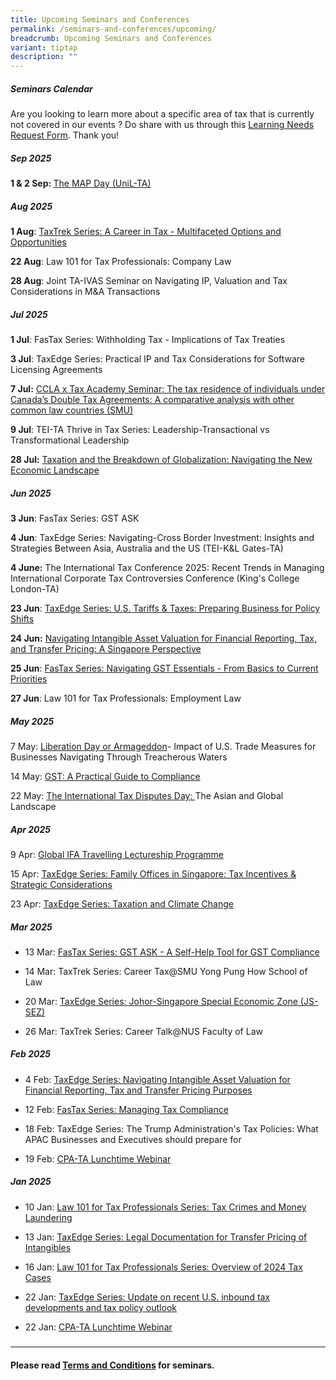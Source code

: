 ```yaml
---
title: Upcoming Seminars and Conferences
permalink: /seminars-and-conferences/upcoming/
breadcrumb: Upcoming Seminars and Conferences
variant: tiptap
description: ""
---
```

<h5><strong>Seminars Calendar</strong></h5>
<p>Are you looking to learn more about a specific area of tax that is currently
not covered in our events ? Do share with us through this <a href="https://form.gov.sg/5d2c51283703d80011e52615" rel="noopener noreferrer nofollow" target="_blank">Learning Needs Request Form</a>.
Thank you!</p>
<p></p>
<h5><strong>Sep 2025</strong></h5>
<p><strong>1 &amp; 2 Sep: </strong><a href="https://www.unil.ch/news/fr/1747729178585" rel="noopener nofollow" target="_blank">The MAP Day (UniL-TA)</a>
</p>
<h5><strong>Aug 2025</strong></h5>
<p><strong>1 Aug</strong>: <a href="https://www.taxacademy.sg/taxtrek-series/" rel="noopener nofollow" target="_blank">TaxTrek Series: A Career in Tax - Multifaceted Options and Opportunities</a>
</p>
<p><strong>22 Aug</strong>: Law 101 for Tax Professionals: Company Law</p>
<p><strong>28 Aug</strong>: Joint TA-IVAS Seminar on Navigating IP, Valuation
and Tax Considerations in M&amp;A Transactions</p>
<p></p>
<h5><strong>Jul 2025</strong></h5>
<p><strong>1 Jul</strong>: FasTax Series: Withholding Tax - Implications
of Tax Treaties</p>
<p><strong>3 Jul</strong>: TaxEdge Series: Practical IP and Tax Considerations
for Software Licensing Agreements</p>
<p><strong>7 Jul:</strong>  <a href="https://docs.google.com/forms/d/e/1FAIpQLSf4lGqJ26laKFQX1vdmZ2tgSMSqTb5_NoTjzROxyGto9bfFYQ/viewform" rel="noopener nofollow" target="_blank">CCLA x Tax Academy Seminar: The tax residence of individuals under Canada’s Double Tax Agreements: A comparative analysis with other common law countries (SMU)</a>
</p>
<p><strong>9 Jul</strong>: TEI-TA Thrive in Tax Series: Leadership-Transactional
vs Transformational Leadership</p>
<p><strong>28 Jul:</strong>  <a href="https://lnkd.in/g7swRZu6" rel="noopener nofollow" target="_blank">Taxation and the Breakdown of Globalization: Navigating the New Economic Landscape</a>
</p>
<h5><strong>Jun 2025</strong></h5>
<p><strong>3 Jun</strong>: FasTax Series: GST ASK</p>
<p><strong>4 Jun</strong>: TaxEdge Series: Navigating-Cross Border Investment:
Insights and Strategies Between Asia, Australia and the US (TEI-K&amp;L
Gates-TA)</p>
<p><strong>4 June:</strong> The International Tax Conference 2025: Recent
Trends in Managing International Corporate Tax Controversies Conference
(King's College London-TA)</p>
<p><strong>23 Jun</strong>: <a href="https://www.taxacademy.sg/taxedge-series/" rel="noopener nofollow" target="_blank">TaxEdge Series: U.S. Tariffs &amp; Taxes: Preparing Business for Policy Shifts</a>
</p>
<p><strong>24 Jun:</strong>  <a href="https://lnkd.in/gvQV_RcB" rel="noopener nofollow" target="_blank">Navigating Intangible Asset Valuation for Financial Reporting, Tax, and Transfer Pricing: A Singapore Perspective</a>
</p>
<p><strong>25 Jun</strong>: <a href="https://www.taxacademy.sg/fastax-series-stamp-duty-101/" rel="noopener nofollow" target="_blank">FasTax Series: Navigating GST Essentials - From Basics to Current Priorities</a>
</p>
<p><strong>27 Jun</strong>: Law 101 for Tax Professionals: Employment Law</p>
<p></p>
<h5><strong>May 2025</strong></h5>
<p>7 May: <a href="https://www.taxacademy.sg/taxedge-series/" rel="noopener nofollow" target="_blank">Liberation Day or Armageddon</a>-
Impact of U.S. Trade Measures for Businesses Navigating Through Treacherous
Waters</p>
<p>14 May: <a href="https://www.taxacademy.sg/fastax-series-stamp-duty-101/" rel="noopener nofollow" target="_blank">GST: A Practical Guide to Compliance</a>
</p>
<p>22 May: <a href="https://www.taxacademy.sg/the-international-tax-dispute-day/" rel="noopener nofollow" target="_blank">The International Tax Disputes Day: </a>The
Asian and Global Landscape</p>
<h5><strong>Apr 2025</strong></h5>
<p>9 Apr: <a href="https://www.taxacademy.sg/global-ifa-travelling-lectureship-programme-2025/" rel="noopener nofollow" target="_blank">Global IFA Travelling Lectureship Programme</a>
</p>
<p>15 Apr: <a href="https://www.taxacademy.sg/taxedge-series/" rel="noopener nofollow" target="_blank">TaxEdge Series: Family Offices in Singapore: Tax Incentives &amp; Strategic Considerations</a>
</p>
<p>23 Apr: <a href="https://www.taxacademy.sg/taxedge-series/" rel="noopener nofollow" target="_blank">TaxEdge Series: Taxation and Climate Change</a>
</p>
<p></p>
<h5><strong>Mar 2025</strong></h5>
<ul data-tight="true" class="tight">
<li>
<p>13 Mar: <a href="https://www.taxacademy.sg/fastax-series-stamp-duty-101/" rel="noopener nofollow" target="_blank">FasTax Series: GST ASK - A Self-Help Tool for GST Compliance</a>
</p>
</li>
<li>
<p>14 Mar: TaxTrek Series: Career Tax@SMU Yong Pung How School of Law</p>
</li>
<li>
<p>20 Mar: <a href="https://www.taxacademy.sg/taxedge-series/" rel="noopener nofollow" target="_blank">TaxEdge Series: Johor-Singapore Special Economic Zone (JS-SEZ)</a>
</p>
</li>
<li>
<p>26 Mar: TaxTrek Series: Career Talk@NUS Faculty of Law</p>
</li>
</ul>
<h5><strong>Feb 2025</strong></h5>
<p></p>
<ul data-tight="true" class="tight">
<li>
<p>4 Feb: <a href="https://www.taxacademy.sg/taxedge-series/" rel="noopener nofollow" target="_blank">TaxEdge Series: Navigating Intangible Asset Valuation for Financial Reporting, Tax and Transfer Pricing Purposes</a>
</p>
</li>
<li>
<p>12 Feb: <a href="/fastax-series-stamp-duty-101/" rel="noopener nofollow" target="_blank">FasTax Series: Managing Tax Compliance</a>
</p>
</li>
<li>
<p>18 Feb: TaxEdge Series: The Trump Administration's Tax Policies: What
APAC Businesses and Executives should prepare for</p>
</li>
<li>
<p>19 Feb: <a href="https://events.cpaaustralia.com.au/event/1a06a7cf-1fd4-4bcf-befe-cee740beb94f/summary" rel="noopener nofollow" target="_blank">CPA-TA Lunchtime Webinar</a>
</p>
</li>
</ul>
<h5><strong>Jan 2025</strong></h5>
<ul data-tight="true" class="tight">
<li>
<p>10 Jan: <a href="https://www.taxacademy.sg/law-101-for-tax-professionals-series/" rel="noopener nofollow" target="_blank">Law 101 for Tax Professionals Series: Tax Crimes and Money Laundering</a>
</p>
</li>
<li>
<p>13 Jan: <a href="https://www.taxacademy.sg/taxedge-series/" rel="noopener nofollow" target="_blank">TaxEdge Series: Legal Documentation for Transfer Pricing of Intangibles</a>
</p>
</li>
<li>
<p>16 Jan: <a href="https://www.taxacademy.sg/law-101-for-tax-professionals-series/" rel="noopener nofollow" target="_blank">Law 101 for Tax Professionals Series: Overview of 2024 Tax Cases</a>
</p>
</li>
<li>
<p>22 Jan: <a href="https://www.taxacademy.sg/taxedge-series/" rel="noopener nofollow" target="_blank">TaxEdge Series: Update on recent U.S. inbound tax developments and tax policy outlook</a>
</p>
</li>
<li>
<p>22 Jan: <a href="https://events.cpaaustralia.com.au/event/1425b47a-6716-4b6a-b06b-3e24ca830106/summary" rel="noopener nofollow" target="_blank">CPA-TA Lunchtime Webinar</a>
</p>
</li>
</ul>
<h5></h5>
<hr>
<h4></h4>
<p><strong>Please read <a href="https://www.taxacademy.sg/executive-tax-programmes/terms-and-conditions/" rel="noopener noreferrer nofollow" target="_blank">Terms and Conditions</a> for seminars.</strong>
</p>